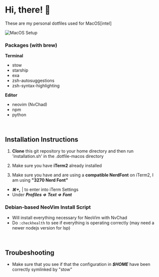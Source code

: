 # Hi, there! 👋

These are my personal dotfiles used for MacOS[intel]


![MacOS Setup](https://github.com/SamG331/.dotfiles-macos/blob/main/MacOS-Config-IMG.png?raw=true) 


### Packages (with brew)
**Terminal**
- stow
- starship
- exa
- zsh-autosuggestions
- zsh-syntax-highlighting

**Editor**
- neovim (NvChad)
- npm
- python
<br>

## Installation Instructions

1) **Clone** this git repository to your home directory and then run
'installation.sh' in the .dotfile-macos directory

2) Make sure you have **iTerm2** already installed

3) Make sure you have and are using a **compatible NerdFont** on iTerm2, I am using **"3270 Nerd Font"**
- ***⌘+,*** | to enter into iTerm Settings
- Under ***Profiles => Text => Font***

### Debian-based NeoVim Install Script

- Will install everything necessary for NeoVim with NvChad
- Do `:checkhealth` to see if everything is operating correctly (may need a newer nodejs version for lsp)
<br>

## Troubeshooting

- Make sure that you see if that the configuration in ***$HOME*** have been correctly symlinked by "stow"

